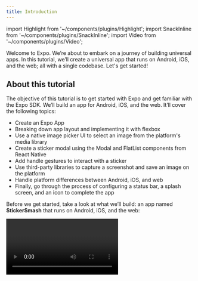 ```yaml
---
title: Introduction
---
```


import Highlight from '~/components/plugins/Highlight';
import SnackInline from '~/components/plugins/SnackInline';
import Video from '~/components/plugins/Video';

Welcome to Expo. We’re about to embark on a journey of building universal apps. In this tutorial, we’ll create a universal app that runs on Android, iOS, and the web; all with a single codebase. Let's get started!

## About this tutorial

The objective of this tutorial is to get started with Expo and get familiar with the Expo SDK. We’ll build an app for Android, iOS, and the web. It’ll cover the following topics:

- Create an Expo App
- Breaking down app layout and implementing it with flexbox
- Use a native image picker UI to select an image from the platform's media library
- Create a sticker modal using the Modal and FlatList components from React Native
- Add handle gestures to interact with a sticker
- Use third-party libraries to capture a screenshot and save an image on the platform
- Handle platform differences between Android, iOS, and web
- Finally, go through the process of configuring a status bar, a splash screen, and an icon to complete the app

Before we get started, take a look at what we’ll build: an app named **StickerSmash** that runs on Android, iOS, and the web:

<Video file="tutorial/final.mp4" />

Following this tutorial, we will provide you with hands-on experience by using different Expo libraries such as `expo-image-picker`, `expo-media-library`, and `expo-status-bar`. Some of the functionalities these libraries offer are picking an image from a device's media library, saving the image on the device, and so on. Expo's SDK provides universal libraries that make implementing features across unique platforms a snap. With that said, we can use any native code or library in our apps.

Further in the tutorial, we will also use libraries like [React Native Gesture Handler](https://docs.swmansion.com/react-native-gesture-handler/) and [Reanimated](https://docs.swmansion.com/react-native-reanimated/) to add interactivity and to implement pan and tap gestures to add interactive features.

This tutorial is divided into eight chapters. These chapters cover the fundamentals of how to build a mobile app.

This is a self-paced tutorial. On average, it will take around two and a half hours to complete this tutorial.

Each chapter also contains all the necessary code. Feel free to follow along either by creating an app from scratch or using Expo Snack examples to copy and paste the code if you get lost in between.

## How to use this tutorial

We believe in "learning by doing" so this tutorial emphasizes doing over explaining. You can follow along the journey of building the app by cloning the starter template that we will provide.

Throughout the tutorial, any important code or code that has changed between examples will be <Highlight>highlighted in yellow</Highlight>. You can hover over the highlights (on desktop) or tap them (on mobile) to see more context on the change. For example, the code highlighted in the snippet below explains what it does:

<SnackInline label="Hello world">

<!-- prettier-ignore -->
```js
import { StyleSheet, Text, View } from 'react-native';

export default function App() {
  return (
    <View style={styles.container}>    
      /* @info This used to say, "Open up App.js to start working on your app!". Now it's "Hello world!". */<Text>Hello world!</Text>/* @end */      
    </View>
  );
}

const styles = StyleSheet.create({
  container: {
    flex: 1,
    backgroundColor: '#fff',
    alignItems: 'center',
    justifyContent: 'center',
  },
});
```

</SnackInline>

> **Wait, what is this "Open in Snack" button?**
>
> Snack is a web-based editor that works similarly to an Expo project. It's a great way to share code snippets and try things out without needing to get a project running on your own computer with `npx create-expo-app`.
>
> Go ahead, press the above button. You will see the above code running in a Snack. Try to switch between iOS, Android, or the web. You can also open it on your device in the Expo Go app by pressing the **Run** button.
>
> Throughout this tutorial, use Snack to copy and paste the code into your own project on your computer. We will continue to provide Snacks for each module, and **we recommend you create the app on your machine to go through the experience of building the app**.

## Up next

If you're already familiar with Expo, feel free to jump ahead to specific chapters. However, if you'd like to build an entire app, continue to the next step in which we will learn [how to create an app with Expo](/tutorial/initialize-app/).
